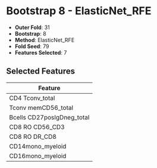 # Bootstrap 8 - ElasticNet_RFE

- **Outer Fold**: 31
- **Bootstrap**: 8
- **Method**: ElasticNet_RFE
- **Fold Seed**: 79
- **Features Selected**: 7

## Selected Features

| Feature |
|---------|
| CD4 Tconv_total |
| Tconv memCD56_total |
| Bcells CD27posIgDneg_total |
| CD8 RO CD56_CD3 |
| CD8 RO DR_CD8 |
| CD14mono_myeloid |
| CD16mono_myeloid |

